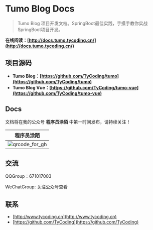 # Tumo Blog Docs

> Tumo Blog 项目开发文档。SpringBoot最佳实践，手摸手教你实战SpringBoot项目开发。

**在线阅读：[http://docs.tumo.tycoding.cn/](http://docs.tumo.tycoding.cn/)**

## 项目源码

- **Tumo Blog：[https://github.com/TyCoding/tumo](https://github.com/TyCoding/tumo)**
- **Tumo Blog Vue：[https://github.com/TyCoding/tumo-vue](https://github.com/TyCoding/tumo-vue)** 

## Docs

文档将在我的公众号 **程序员涂陌** 中第一时间发布，请持续关注！

| 程序员涂陌                                                  |
| ----------------------------------------------------------- |
| ![qrcode_for_gh](http://cdn.tycoding.cn/20200610184737.jpg) |

## 交流

QQGroup：671017003   

WeChatGroup:  关注公众号查看

## 联系

- [http://www.tycoding.cn](http://www.tycoding.cn)
- [https://github.com/TyCoding](https://github.com/TyCoding)